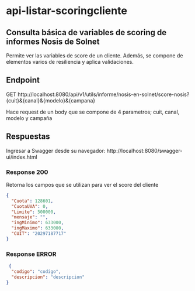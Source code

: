 ﻿# api-listar-scoringcliente
## Consulta básica de variables de scoring de informes Nosis de Solnet
Permite ver las variables de score de un cliente. Además, se compone de elementos varios de resiliencia y aplica validaciones.

## Endpoint
GET http://localhost:8080/api/v1/utils/informe/nosis-en-solnet/score-nosis?{cuit}&{canal}&{modelo}&{campana}

Hace request de un body que se compone de 4 parametros; cuit, canal, modelo y campaña

## Respuestas
Ingresar a Swagger desde su navegador:
http://localhost:8080/swagger-ui/index.html

### Response 200

Retorna los campos que se utilizan para ver el score del cliente

```json
{
  "Cuota": 128601,
  "CuotaUVA": 0,
  "Limite": 500000,
  "mensaje": "",
  "ingMinimo": 633000,
  "ingMaximo": 633000,
  "CUIT": "20297187717"
}
```

### Response ERROR
```json
 {
  "codigo": "codigo",
  "descripcion": "descripcion"
}
```
